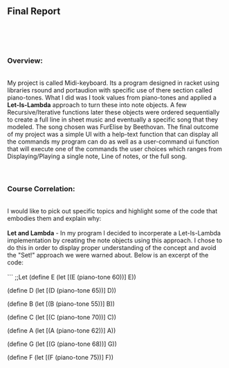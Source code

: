 <h2>Final Report</h2> <br>
<br>
<br>
<h3>Overview:</h3><br>
My project is called Midi-keyboard. Its a program designed in racket using libraries rsound and portaudion with specific use of there
section called piano-tones. What I did was I took values from piano-tones and applied a <b>Let-Is-Lambda</b> approach to turn these into
note objects. A few Recursive/Iterative functions later these objects were ordered sequentially to create a full line in sheet music and eventually a specific
song that they modeled. The song chosen was FurElise by Beethovan. The final outcome of my project was a simple UI with a help-text
function that can display all the commands my program can do as well as a user-command ui function that will execute one of the commands 
the user choices which ranges from Displaying/Playing a single note, Line of notes, or the full song.<br>
<br>
<br>
<h3>Course Correlation:</h3><br>
I would like to pick out specific topics and highlight some of the code that embodies them and explain why:<br>
<br>
<b>Let and Lambda</b> - In my program I decided to incorperate a Let-Is-Lambda implementation by creating the note objects using this
approach. I chose to do this in order to display proper understanding of the concept and avoid the "Set!" approach we were warned about.
Below is an excerpt of the code:<br>
<br>
```
;;Let 
(define E
(let [(E (piano-tone 60))] E))

(define D
(let [(D (piano-tone 65))] D))

(define B
(let [(B (piano-tone 55))] B))

(define C
(let [(C (piano-tone 70))] C))

(define A
(let [(A (piano-tone 62))] A))

(define G
(let [(G (piano-tone 68))] G))

(define F
(let [(F (piano-tone 75))] F))
<br>
<br>




